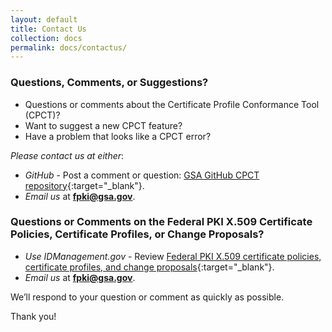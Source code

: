 ```yaml
---
layout: default
title: Contact Us
collection: docs
permalink: docs/contactus/
---
```


### Questions, Comments, or Suggestions?

* Questions or comments about the Certificate Profile Conformance Tool (CPCT)?
* Want to suggest a new CPCT feature?
* Have a problem that looks like a CPCT error?

_Please contact us at either_:

* _GitHub_ - Post a comment or question: [GSA GitHub CPCT repository](https://github.com/GSA/fpkilint/){:target="_blank"}.
* _Email us_ at **fpki@gsa.gov**.

### Questions or Comments on the Federal PKI X.509 Certificate Policies, Certificate Profiles, or Change Proposals? 

* _Use IDManagement.gov_ - Review [Federal PKI X.509 certificate policies, certificate profiles, and change proposals](https://www.idmanagement.gov/fpki/){:target="_blank"}.
* _Email us_ at **fpki@gsa.gov**.  

We’ll respond to your question or comment as quickly as possible.

Thank you!
